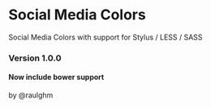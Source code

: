 Social Media Colors
===================

Social Media Colors with support for Stylus / LESS / SASS

### Version 1.0.0

#### Now include bower support

by @raulghm